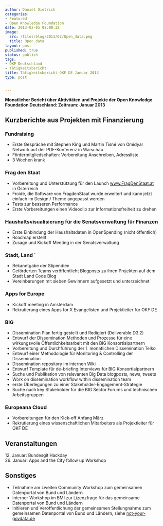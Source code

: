 ```yaml
---
author: Daniel Dietrich
categories:
- Featured
- Open Knowledge Foundation
date: 2013-02-05 08:00:32
image:
  src: /files/blog/2013/02/Open_data.png
  title: Open_data
layout: post
published: true
status: publish
tags:
- OKF Deutschland
- Tätigkeitsbericht
title: Tätigkeitsbericht OKF DE Januar 2013
type: post


---
```


**Monatlicher Bericht über Aktivitäten und Projekte der Open Knowledge Foundation Deutschland: Zeitraum: Januar 2013**

## Kurzberichte aus Projekten mit Finanzierung

### Fundraising  
* Erste Gespräche mit Stephen King und Martin Tisné von Omidyar Network auf der PDF-Konferenz in Warschau  
* Fördermitgliedschaften: Vorbereitung Anschreiben, Adressliste  
* 3 Wochen krank

### Frag den Staat  
* Vorbereitung und Unterstützung für den Launch www.FragDenStaat.at in Österreich  
* Froide, die Software von FragdenStaat wurde erweitert und kann jetzt einfach im Design / Theme angepasst werden  
* Tests zur besseren Performance  
* Erste Vorbereitungen einen Videoclip zur Informationsfreiheit zu drehen

### Haushaltsvisualisierung für die Senatsverwaltung für Finanzen  
* Erste Einbindung der Haushaltsdaten in OpenSpending (nicht öffentlich)  
* Roadmap erstellt  
* Zusage und Kickoff Meeting in der Senatsverwaltung

### Stadt, Land `  
* Bekanntgabe der Stipendien  
* Geförderten Teams veröffentlicht Blogposts zu ihren Projekten auf dem Stadt Land Code Blog  
* Vereinbarungen mit sieben Gewinnern aufgesetzt und unterzeichnet`

### Apps for Europe  
* Kickoff meeting in Amsterdam  
* Rekrutierung eines Apps for X Evangelisten und Projektleiter für OKF DE

### BIG  
* Dissemination Plan fertig gestellt und Redigiert (Deliverable D3.2)  
* Entwurf der Dissemination Methoden und Prozesse für eine wirkungsvolle Öffentlichkeitsarbeit mit den BIG Konsortialpartnern  
* Vorbereitung und Durchführung der 1. monatlichen Dissemination Telko  
* Entwurf einer Methodologie für Monitoring & Controlling der Dissemination  
* Dissemination repository im internen Wiki  
* Entwurf Template für de-briefing Interviews für BIG Konsortialpartnern  
* Suche und Publikation von relevanten Big Data blogposts, news, tweets  
* Work on dissemination workflow within dissemination team  
* erste Überlegungen zu einer Stakeholder-Engagement-Strategie  
* Suche nach key Stakeholder für die BIG Sector Forums und technischen Arbeitsgruppen

### Europeana Cloud  
* Vorbereitungen für den Kick-off Anfang März  
* Rekrutierung eines wissenschaftlichen Mitarbeiters als Projektleiter für OKF DE

## Veranstaltungen  
12\. Januar: Bundesgit Hackday  
26\. Januar: Apps and the City follow up Workshop

## Sonstiges  
* Teilnahme am zweiten Community Workshop zum gemeinsamen Datenportal von Bund und Ländern  
* Interner Workshop im BMI zur Lizenzfrage für das gemeinsame Datenportal von Bund und Ländern  
* Initiieren und Veröffentlichung der gemeinsamen Stellungnahme zum gemeinsamen Datenportal von Bund und Ländern, siehe [not-your-govdata.de](http://not-your-govdata.de/)

 